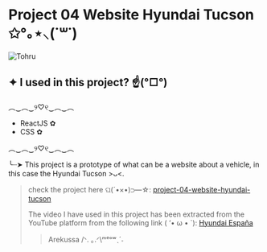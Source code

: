 # Project 04 Website Hyundai Tucson ✩°｡⋆⸜(˙꒳​˙)

![Tohru](https://1.bp.blogspot.com/-uxCfh1ijOBE/YMFKBDgJUqI/AAAAAAACLuo/9RDWZXkZIOojPZrIBpisjLnhvddp00WMACPcBGAsYHg/s1920/Kobayashi-san%2BChi%2Bno%2BMaid%2BDragon%2BS2%2BShorts%2B-%2BEpisode%2B10%2B-%2BTohru%2BAdjusts%2BGlasses%2BGlint.gif)

## ✦ I used in this project? ☝️(°□°) 
  ︵‿︵‿୨♡୧‿︵‿︵
 - ReactJS ✿
 - CSS ✿
 
︵‿︵‿୨♡୧‿︵‿︵
 
 ╰┈➤ This project is a prototype of what can be a website about a vehicle, in this case the Hyundai Tucson >ᴗ<.
 
>check the project here ଘ(´•×•)⊃━☆: [project-04-website-hyundai-tucson](https://project-04-website-hyundai-tucson.netlify.app/)
>
>The video I have used in this project has been extracted from the YouTube platform from the following link ( ‘• ω • `): 
>[Hyundai España](https://youtu.be/iNg1HZHZd5c?si=z2ZlsfM_zn0ZOOzA)
>>Arekussa /ᐠ. ｡.ᐟ\ᵐᵉᵒʷˎˊ˗
